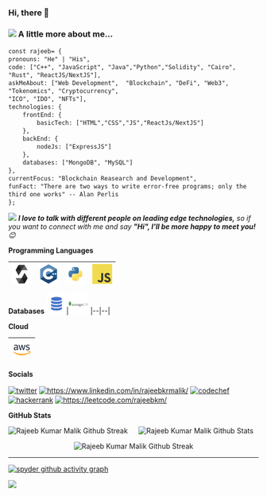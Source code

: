 ### Hi, there 👋

### <img src="https://media.giphy.com/media/VgCDAzcKvsR6OM0uWg/giphy.gif" width="50"> A little more about me...

    const rajeeb= {
    pronouns: "He" | "His",
    code: ["C++", "JavaScript", "Java","Python","Solidity", "Cairo", "Rust", "ReactJS/NextJS"],
    askMeAbout: ["Web Development",  "Blockchain", "DeFi", "Web3", "Tokenomics", "Cryptocurrency",
    "ICO", "IDO", "NFTs"],
    technologies: {
        frontEnd: {
            basicTech: ["HTML","CSS","JS","ReactJs/NextJS"]
        },
        backEnd: {
            nodeJs: ["ExpressJS"]
        },
        databases: ["MongoDB", "MySQL"]
    },
    currentFocus: "Blockchain Reasearch and Development",
    funFact: "There are two ways to write error-free programs; only the third one works" -- Alan Perlis
    };

<img src="https://media.giphy.com/media/LnQjpWaON8nhr21vNW/giphy.gif" width="60"> <em><b>I love to talk with different people on leading edge technologies,</b> so if you want to connect with me and say <b>"Hi", I'll be more happy to meet you!</b> 😊</em>

**Programming Languages**

| <img title="solidity" alt="solidity" width="40px" src="https://raw.githubusercontent.com/github/explore/master/topics/solidity/solidity.png"> | <img title="C++" alt="C++" width="40px" src="https://raw.githubusercontent.com/github/explore/master/topics/cpp/cpp.png"> | <img title="Python" alt="Python" width="40px" src="https://raw.githubusercontent.com/github/explore/master/topics/python/python.png" /> | <img alt="JS" title="JavaScript" width="40px" src="https://raw.githubusercontent.com/github/explore/master/topics/javascript/javascript.png"> |
| --------------------------------------------------------------------------------------------------------------------------------------------- | ------------------------------------------------------------------------------------------------------------------------- | --------------------------------------------------------------------------------------------------------------------------------------- | --------------------------------------------------------------------------------------------------------------------------------------------- |

**Databases**
<img title="SQL" alt="SQL" width="40px" src="https://raw.githubusercontent.com/github/explore/master/topics/sql/sql.png">|<img title="MongoDB" alt="MongoDB" width="40px" src="https://raw.githubusercontent.com/github/explore/master/topics/mongodb/mongodb.png">
|--|--|

**Cloud**

| <img title="AWS" alt="AWS" width="40px" src="https://raw.githubusercontent.com/github/explore/master/topics/aws/aws.png">|
|--|

**Socials**


<p align="left">
<a href="https://twitter.com/malikrk254" target="blank"><img align="center" src="https://raw.githubusercontent.com/rahuldkjain/github-profile-readme-generator/master/src/images/icons/Social/twitter.svg" alt="twitter" height="40" width="50" /></a> <a href="https://www.linkedin.com/in/rajeebkrmalik/" target="blank"><img align="center" src="https://raw.githubusercontent.com/rahuldkjain/github-profile-readme-generator/master/src/images/icons/Social/linked-in-alt.svg" alt="https://www.linkedin.com/in/rajeebkrmalik/" height="40" width="50" /></a> <a href="https://www.codechef.com/users/rajeebkmalik" target="blank"><img align="center" src="https://cdn.jsdelivr.net/npm/simple-icons@3.1.0/icons/codechef.svg" alt="codechef" height="40" width="50" /></a>  <a href="https://www.hackerrank.com/rkm2541997" target="blank"><img align="center" src="https://raw.githubusercontent.com/rahuldkjain/github-profile-readme-generator/master/src/images/icons/Social/hackerrank.svg" alt="hackerrank" height="40" width="50" /></a> <a href="https://leetcode.com/rajeebkm/" target="blank"><img align="center" src="https://raw.githubusercontent.com/rahuldkjain/github-profile-readme-generator/master/src/images/icons/Social/leet-code.svg" alt="https://leetcode.com/rajeebkm/" height="40" width="50" /></a> </p>



**GitHub Stats**

<img src="github-readme-stats-rajeebkm.vercel.app/api/top-langs/?username=rajeebkm&theme=dark&hide_border=false&include_all_commits=true&count_private=true&layout=compact" alt="Rajeeb Kumar Malik Github Stats" width="48%" align="right" >

<img src="github-readme-stats-rajeebkm.vercel.app/api?username=rajeebkm&theme=dark&hide_border=false&include_all_commits=true&count_private=true" alt="Rajeeb Kumar Malik Github Streak" width="48%">
<br/>
<p align="center">
<img src="github-readme-stats-rajeebkm.vercel.app/?user=rajeebkm&theme=dark&hide_border=false" alt="Rajeeb Kumar Malik Github Streak" >
</p>




---

[![spyder github activity graph](https://activity-graph.herokuapp.com/graph?username=rajeebkm&theme=react-dark)](https://github.com/rajeebkm)


<!-- footer image -->
![](https://i.imgur.com/waxVImv.png)
